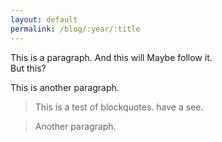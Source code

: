 ```yaml
---
layout: default
permalink: /blog/:year/:title
---
```


This is a paragraph.
And this will Maybe follow it.   
But this?

This is another paragraph.

>This is a test of blockquotes.
have a see.

>Another paragraph.